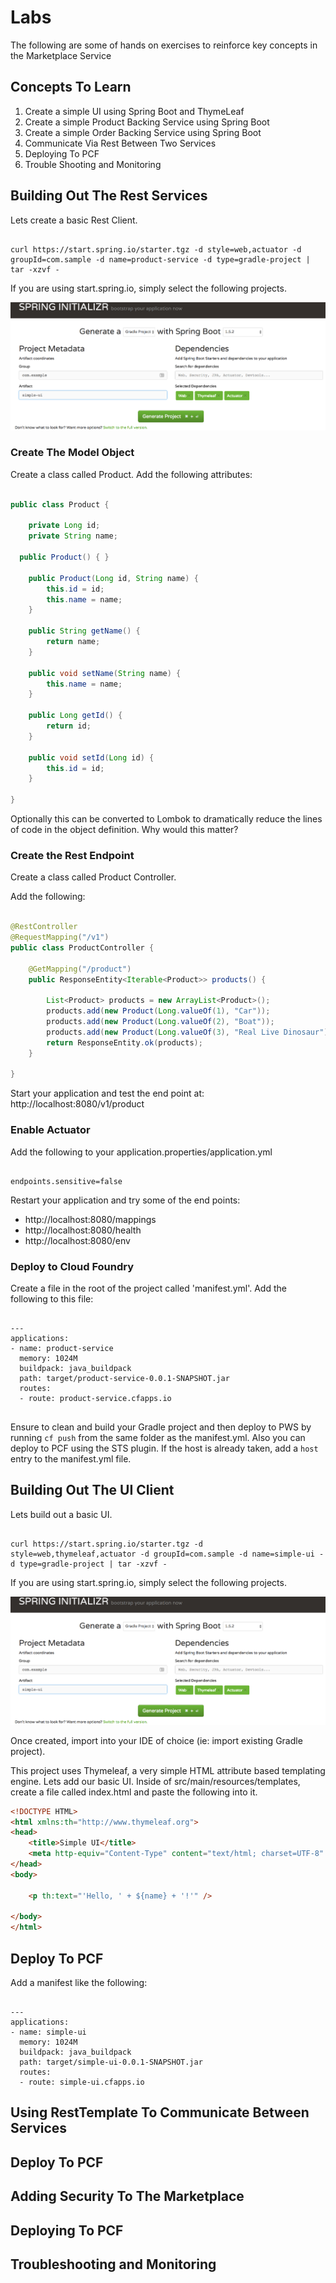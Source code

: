 # Labs

The following are some of hands on exercises to reinforce key concepts in the Marketplace Service

## Concepts To Learn
1. Create a simple UI using Spring Boot and ThymeLeaf
2. Create a simple Product Backing Service using Spring Boot
3. Create a simple Order Backing Service using Spring Boot
4. Communicate Via Rest Between Two Services
5. Deploying To PCF
6. Trouble Shooting and Monitoring

## Building Out The Rest Services

Lets create a basic Rest Client.

```shell

curl https://start.spring.io/starter.tgz -d style=web,actuator -d groupId=com.sample -d name=product-service -d type=gradle-project | tar -xzvf -

```
If you are using start.spring.io, simply select the following projects.

![Architecture](images/project_create.png)

### Create The Model Object

Create a class called Product. Add the following attributes:

```java

public class Product {

	private Long id;
	private String name;
  
  public Product() { }

	public Product(Long id, String name) {
		this.id = id;
		this.name = name;
	}

	public String getName() {
		return name;
	}

	public void setName(String name) {
		this.name = name;
	}

	public Long getId() {
		return id;
	}

	public void setId(Long id) {
		this.id = id;
	}

}

```

Optionally this can be converted to Lombok to dramatically reduce the lines of code in the object definition. Why would this matter?

### Create the Rest Endpoint

Create a class called Product Controller.

Add the following:

```java

@RestController
@RequestMapping("/v1")
public class ProductController {
	
	@GetMapping("/product")
	public ResponseEntity<Iterable<Product>> products() {
  
		List<Product> products = new ArrayList<Product>();
		products.add(new Product(Long.valueOf(1), "Car"));
		products.add(new Product(Long.valueOf(2), "Boat"));
		products.add(new Product(Long.valueOf(3), "Real Live Dinosaur"));
		return ResponseEntity.ok(products);
	}

}


```

Start your application and test the end point at: http://localhost:8080/v1/product

### Enable Actuator

Add the following to your application.properties/application.yml

```shell

endpoints.sensitive=false

```

Restart your application and try some of the end points:

- http://localhost:8080/mappings
- http://localhost:8080/health
- http://localhost:8080/env

### Deploy to Cloud Foundry

Create a file in the root of the project called 'manifest.yml'. Add the following to this file:

```shell

---
applications:
- name: product-service
  memory: 1024M
  buildpack: java_buildpack
  path: target/product-service-0.0.1-SNAPSHOT.jar
  routes:
  - route: product-service.cfapps.io


```

Ensure to clean and build your Gradle project and then deploy to PWS by running `cf push` from the same folder as the manifest.yml. Also you can deploy to PCF using the STS plugin. If the host is already taken, add a `host` entry to the manifest.yml file.


## Building Out The UI Client

Lets build out a basic UI. 

```shell

curl https://start.spring.io/starter.tgz -d style=web,thymeleaf,actuator -d groupId=com.sample -d name=simple-ui -d type=gradle-project | tar -xzvf -

```

If you are using start.spring.io, simply select the following projects.

![Architecture](images/project_create.png)

Once created, import into your IDE of choice (ie: import existing Gradle project).

This project uses Thymeleaf, a very simple HTML attribute based templating engine. Lets add our basic UI. Inside of src/main/resources/templates, create a file called index.html and paste the following into it.

```html
<!DOCTYPE HTML>
<html xmlns:th="http://www.thymeleaf.org">
<head>
    <title>Simple UI</title>
    <meta http-equiv="Content-Type" content="text/html; charset=UTF-8" />
</head>
<body>
	
	<p th:text="'Hello, ' + ${name} + '!'" />
    
</body>
</html>

```

## Deploy To PCF

Add a manifest like the following:

```shell

---
applications:
- name: simple-ui
  memory: 1024M
  buildpack: java_buildpack
  path: target/simple-ui-0.0.1-SNAPSHOT.jar
  routes:
  - route: simple-ui.cfapps.io

```

## Using RestTemplate To Communicate Between Services

## Deploy To PCF

## Adding Security To The Marketplace

## Deploying To PCF

## Troubleshooting and Monitoring
